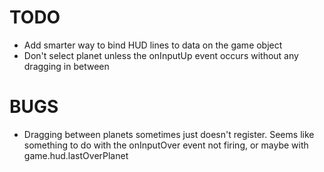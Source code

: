 # TODO

- Add smarter way to bind HUD lines to data on the game object
- Don't select planet unless the onInputUp event occurs without any dragging in between

# BUGS

- Dragging between planets sometimes just doesn't register. Seems like something to do with the onInputOver event not firing, or maybe with game.hud.lastOverPlanet